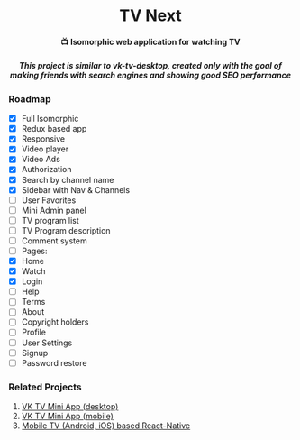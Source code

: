<div align="center">
    <h1>TV Next</h1>
    <h4>📺 Isomorphic web application for watching TV</h4>
    <h5>This project is similar to vk-tv-desktop, created only with the goal of making friends with search engines and showing good SEO performance</h5>
</div>

### Roadmap

- [x] Full Isomorphic
- [x] Redux based app
- [x] Responsive
- [x] Video player
- [x] Video Ads
- [x] Authorization
- [x] Search by channel name
- [x] Sidebar with Nav & Channels
- [ ] User Favorites
- [ ] Mini Admin panel
- [ ] TV program list
- [ ] TV Program description
- [ ] Comment system
- [ ] Pages:
- [x] Home
- [x] Watch
- [x] Login
- [ ] Help
- [ ] Terms
- [ ] About
- [ ] Copyright holders
- [ ] Profile
- [ ] User Settings
- [ ] Signup
- [ ] Password restore

### Related Projects

1. [VK TV Mini App (desktop)](https://github.com/zikwall/vk-tv-desctop)
2. [VK TV Mini App (mobile)](https://github.com/zikwall/vk-tv)
3. [Mobile TV (Android, iOS) based React-Native](https://githnb.com/zikwall/react-native-tv)
